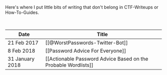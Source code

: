 Here's where I put little bits of writing that don't belong in CTF-Writeups or How-To-Guides.

<br>

| Date | Title |
|------|-------|
21 Feb 2017 | [[@WorstPasswords-Twitter-Bot]]
8 Feb 2018 | [[Password Advice For Everyone]]
31 January 2018 | [[Actionable Password Advice Based on the Probable Wordlists]]
